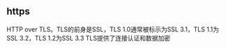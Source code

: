 [comment]: <javascript> (title: '安全的https', date: '2019-8-18', update: '', keywords: 'http, https, ssl, tls')

## https
HTTP over TLS。TLS的前身是SSL，TLS 1.0通常被标示为SSL 3.1，TLS 1.1为SSL 3.2，TLS 1.2为SSL 3.3
TLS提供了连接认证和数据加密
